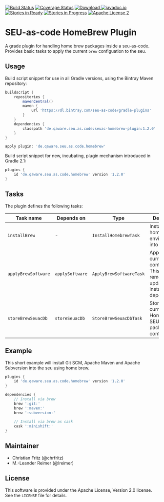 [![Build Status](https://travis-ci.org/seu-as-code/seu-as-code.plugins.svg?branch=master)](https://travis-ci.org/seu-as-code/seu-as-code.plugins)
[![Coverage Status](https://coveralls.io/repos/seu-as-code/seu-as-code.plugins/badge.svg?branch=master&service=github&ts=1)](https://coveralls.io/github/seu-as-code/seu-as-code.plugins?branch=master)
[![Download](https://api.bintray.com/packages/seu-as-code/gradle-plugins/seuac-homebrew-plugin/images/download.svg) ](https://bintray.com/seu-as-code/gradle-plugins/seuac-homebrew-plugin/_latestVersion)
[![javadoc.io](https://javadocio-badges.herokuapp.com/de.qaware.seu.as.code/seuac-homebrew-plugin/badge.svg)](https://javadocio-badges.herokuapp.com/de.qaware.seu.as.code/seuac-homebrew-plugin)
[![Stories in Ready](https://badge.waffle.io/seu-as-code/seu-as-code.plugins.png?label=ready&title=Ready)](https://waffle.io/seu-as-code/seu-as-code.plugins)
[![Stories in Progress](https://badge.waffle.io/seu-as-code/seu-as-code.plugins.png?label=in%20progress&title=In%20Progress)](https://waffle.io/seu-as-code/seu-as-code.plugins)
[![Apache License 2](http://img.shields.io/badge/license-ASF2-blue.svg)](https://github.com/seu-as-code/seu-as-code.plugins/blob/master/LICENSE)

# SEU-as-code HomeBrew Plugin

A grade plugin for handling home brew packages inside a seu-as-code. Provides basic tasks to apply the current `brew` 
configuation to the seu.

## Usage

Build script snippet for use in all Gradle versions, using the Bintray Maven repository:
```groovy
buildscript {
    repositories {
        mavenCentral()
        maven {
            url 'https://dl.bintray.com/seu-as-code/gradle-plugins'
        }
    }
    dependencies {
        classpath 'de.qaware.seu.as.code:seuac-homebrew-plugin:1.2.0'
    }
}

apply plugin: 'de.qaware.seu.as.code.homebrew'
```

Build script snippet for new, incubating, plugin mechanism introduced in Gradle 2.1:
```groovy
plugins {
    id 'de.qaware.seu.as.code.homebrew' version '1.2.0'
}
```
## Tasks

The plugin defines the following tasks:

Task name | Depends on | Type | Description
--- | --- | --- | ---
`installBrew` | - | `InstallHomebrewTask` | Installs the homebrew environment into the seu
`applyBrewSoftware` | `applySoftware` | `ApplyBrewSoftwareTask` | Applies the current brew configuration. This will remove, update and install all brew dependencies.
`storeBrewSeuacDb` | `storeSeuacDb` | `StoreBrewSeuacDbTask` | Store the current HomeBrew SEU software package configuration.

## Example
This short example will install Git SCM, Apache Maven and Apache Subversion into the seu using home brew. 
```groovy
plugins {
    id 'de.qaware.seu.as.code.homebrew' version '1.2.0'
}

dependencies {
    // Install via brew
    brew ':git:'
    brew ':maven:'
    brew ':subversion:'
    
    // Install via brew as cask
    cask ':minishift:'
}
```
## Maintainer

- Christian Fritz (@chrfritz)
- M.-Leander Reimer (@lreimer)

## License

This software is provided under the Apache License, Version 2.0 license. See the `LICENSE` file for details.
